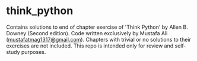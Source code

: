 # think_python
Contains solutions to end of chapter exercise of 'Think Python'  by Allen B. Downey (Second edition).
Code written exclusively by Mustafa Ali (mustafatmag1317@gmail.com).
Chapters with trivial or no solutions to their exercises are not included.
This repo is intended only for review and self-study purposes.
